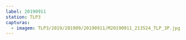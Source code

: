 ```yaml
---
label: 20190911
station: TLP3
capturas:
  - imagem: TLP3/2019/201909/20190911/M20190911_213524_TLP_3P.jpg
---
```

